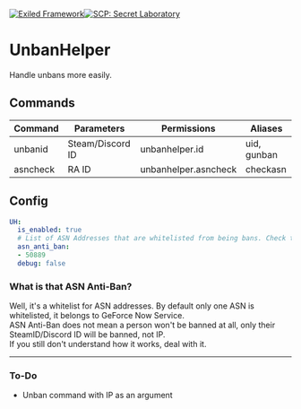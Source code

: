 [![Exiled Framework](https://cdn.discordapp.com/attachments/880982483213111356/956486176523571210/developed-using-exiled-5.0.svg)](https://github.com/Exiled-Team/EXILED)[![SCP: Secret Laboratory](https://cdn.discordapp.com/attachments/880982483213111356/880984656705630238/for_-scp_-secret-laboratory.svg)](https://scpslgame.com/)

# UnbanHelper
Handle unbans more easily.

## Commands

| Command | Parameters | Permissions | Aliases |
| --- | --- | --- | --- |
| unbanid | Steam/Discord ID | unbanhelper.id | uid, gunban |
| asncheck | RA ID | unbanhelper.asncheck | checkasn |

## Config
```yaml
UH:
  is_enabled: true
  # List of ASN Addresses that are whitelisted from being bans. Check the readme for more info
  asn_anti_ban:
  - 50889
  debug: false
```
### What is that ASN Anti-Ban?
Well, it's a whitelist for ASN addresses. By default only one ASN is whitelisted, it belongs to GeForce Now Service.
<br>ASN Anti-Ban does not mean a person won't be banned at all, only their SteamID/Discord ID will be banned, not IP.
<br>If you still don't understand how it works, deal with it.

---

### To-Do
- Unban command with IP as an argument